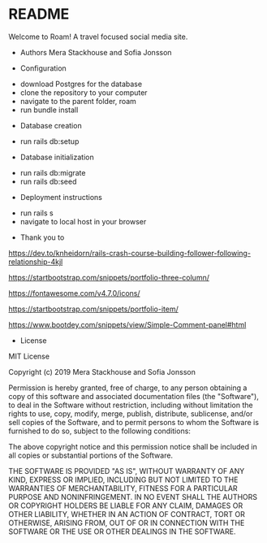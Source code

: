 # README

Welcome to Roam!
A travel focused social media site.


* Authors
Mera Stackhouse and Sofia Jonsson


* Configuration
- download Postgres for the database
- clone the repository to your computer
- navigate to the parent folder, roam
- run bundle install


* Database creation
- run rails db:setup


* Database initialization
- run rails db:migrate
- run rails db:seed


* Deployment instructions
- run rails s
- navigate to local host in your browser


* Thank you to

https://dev.to/knheidorn/rails-crash-course-building-follower-following-relationship-4kjl

https://startbootstrap.com/snippets/portfolio-three-column/

https://fontawesome.com/v4.7.0/icons/

https://startbootstrap.com/snippets/portfolio-item/

https://www.bootdey.com/snippets/view/Simple-Comment-panel#html


* License

MIT License

Copyright (c) 2019 Mera Stackhouse and Sofia Jonsson

Permission is hereby granted, free of charge, to any person obtaining a copy of this software and associated documentation files (the "Software"), to deal in the Software without restriction, including without limitation the rights to use, copy, modify, merge, publish, distribute, sublicense, and/or sell copies of the Software, and to permit persons to whom the Software is furnished to do so, subject to the following conditions:

The above copyright notice and this permission notice shall be included in all copies or substantial portions of the Software.

THE SOFTWARE IS PROVIDED "AS IS", WITHOUT WARRANTY OF ANY KIND, EXPRESS OR IMPLIED, INCLUDING BUT NOT LIMITED TO THE WARRANTIES OF MERCHANTABILITY, FITNESS FOR A PARTICULAR PURPOSE AND NONINFRINGEMENT. IN NO EVENT SHALL THE AUTHORS OR COPYRIGHT HOLDERS BE LIABLE FOR ANY CLAIM, DAMAGES OR OTHER LIABILITY, WHETHER IN AN ACTION OF CONTRACT, TORT OR OTHERWISE, ARISING FROM, OUT OF OR IN CONNECTION WITH THE SOFTWARE OR THE USE OR OTHER DEALINGS IN THE SOFTWARE.
